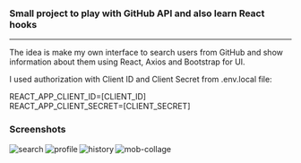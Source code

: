 ### Small project to play with GitHub API and also learn React hooks

***

The idea is make my own interface to search users from GitHub and show information about them using React, Axios and 
Bootstrap for UI.

I used authorization with Client ID and  Client Secret from .env.local file:

REACT_APP_CLIENT_ID=[CLIENT_ID]<br />
REACT_APP_CLIENT_SECRET=[CLIENT_SECRET]

### Screenshots

<img align="left" alt="search"  src="https://i.ibb.co/FH304Z6/git-search-search.png" />

<img align="left" alt="profile"  src="https://i.ibb.co/09g1hq6/git-search-profile.png" />

<img align="left" alt="history"  src="https://i.ibb.co/FgpHVqs/git-search-history.png" />

<img align="left" alt="mob-collage"  src="https://i.ibb.co/c2VFCmQ/mob-collage.png" />
